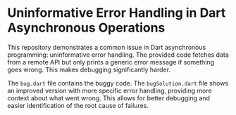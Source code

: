 # Uninformative Error Handling in Dart Asynchronous Operations

This repository demonstrates a common issue in Dart asynchronous programming: uninformative error handling.  The provided code fetches data from a remote API but only prints a generic error message if something goes wrong. This makes debugging significantly harder.

The `bug.dart` file contains the buggy code.  The `bugSolution.dart` file shows an improved version with more specific error handling, providing more context about what went wrong.  This allows for better debugging and easier identification of the root cause of failures. 